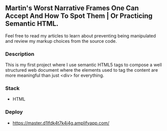 ## Martin's Worst Narrative Frames One Can Accept And How To Spot Them | Or Practicing Semantic HTML.

Feel free to read my articles to learn about preventing being manipulated and review my markup choices from the source code.

### Description

This is my first project where I use semantic HTML5 tags to compose a well structured web document where the elements used to tag the content are more meaningful than just &lt;div&gt; for everything.

### Stack

* HTML

### Deploy

* https://master.d1lfdk4t7k4j4g.amplifyapp.com/
